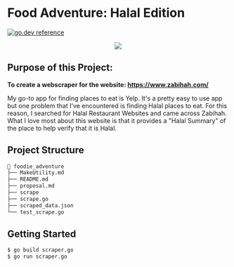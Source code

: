 # Food Adventure: Halal Edition
[![go.dev reference](https://img.shields.io/badge/go.dev-reference-007d9c?logo=go&logoColor=white&style=flat-square)](https://pkg.go.dev/url/of/your-module)

<p align=center>
  <img src="https://media.giphy.com/media/1qeMM8o8OUtpSy2075/giphy.gif">
</p>

## Purpose of this Project: 
**To create a webscraper for the website: https://www.zabihah.com/**

My go-to app for finding places to eat is Yelp. It's a pretty easy to use app but one problem that I've encountered is finding Halal places to eat.
For this reason, I searched for Halal Restaurant Websites and came across Zabihah. What I love most about this website is that it provides a "Halal Summary"
of the place to help verify that it is Halal.

## Project Structure

```bash
📂 foodie_adventure
├── MakeUtility.md
├── README.md
├── proposal.md
├── scrape
├── scrape.go
├── scraped_data.json
└── test_scrape.go
```

## Getting Started
```bash
$ go build scraper.go
$ go run scraper.go

```
